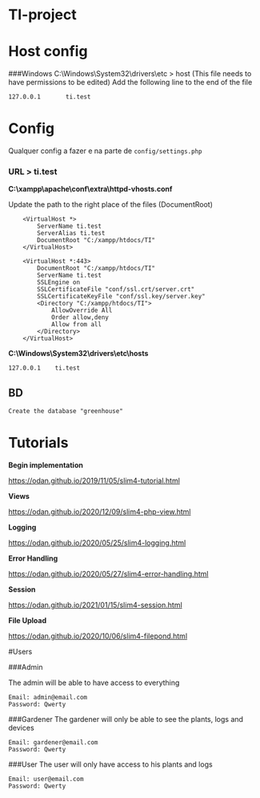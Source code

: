 # TI-project

# Host config
###Windows
    C:\Windows\System32\drivers\etc
     > host
    (This file needs to have permissions to be edited)
    Add the following line to the end of the file
```
127.0.0.1       ti.test
```

# Config
Qualquer config a fazer e na parte de `config/settings.php`

### URL > ti.test
**C:\xampp\apache\conf\extra\httpd-vhosts.conf**

Update the path to the right place of the files (DocumentRoot)

``` 
    <VirtualHost *>
        ServerName ti.test
        ServerAlias ti.test
        DocumentRoot "C:/xampp/htdocs/TI"
    </VirtualHost>

    <VirtualHost *:443>
        DocumentRoot "C:/xampp/htdocs/TI"
        ServerName ti.test
        SSLEngine on
        SSLCertificateFile "conf/ssl.crt/server.crt"
        SSLCertificateKeyFile "conf/ssl.key/server.key"
        <Directory "C:/xampp/htdocs/TI">
            AllowOverride All
            Order allow,deny
            Allow from all
        </Directory>
    </VirtualHost>
```

**C:\Windows\System32\drivers\etc\hosts**

```127.0.0.1	ti.test```

## BD

    Create the database "greenhouse"

# Tutorials

**Begin implementation**

https://odan.github.io/2019/11/05/slim4-tutorial.html

**Views**

https://odan.github.io/2020/12/09/slim4-php-view.html

**Logging**

https://odan.github.io/2020/05/25/slim4-logging.html

**Error Handling**

https://odan.github.io/2020/05/27/slim4-error-handling.html

**Session**

https://odan.github.io/2021/01/15/slim4-session.html

**File Upload**

https://odan.github.io/2020/10/06/slim4-filepond.html

#Users

###Admin

The admin will be able to have access to everything

    Email: admin@email.com
    Password: Qwerty

###Gardener
The gardener will only be able to see the plants, logs and devices

    Email: gardener@email.com
    Password: Qwerty

###User
The user will only have access to his plants and logs

    Email: user@email.com
    Password: Qwerty